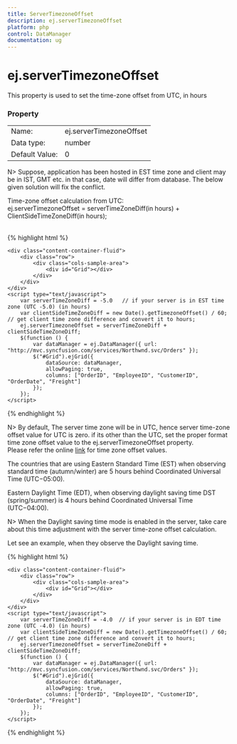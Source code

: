 ```yaml
---
title: ServerTimezoneOffset
description: ej.serverTimezoneOffset
platform: php
control: DataManager
documentation: ug
---
```


# ej.serverTimezoneOffset

This property is used to set the time-zone offset from UTC, in hours

### Property
<table>
    <tr> 
        <td>Name:</td> <td> ej.serverTimezoneOffset</td> 
    </tr>
    <tr>
        <td>Data type:</td> <td> number</td>
    </tr>
    <tr>
        <td>Default Value:</td> <td>  0 </td>
    </tr>
</table>

N> Suppose, application has been hosted in EST time zone and client may be in IST, GMT etc. in that case, date will differ from database. The below given solution will fix the conflict. 


<table>
    <tr>
        Time-zone offset calculation from UTC: <br>
        ej.serverTimezoneOffset = serverTimeZoneDiff(in hours) + ClientSideTimeZoneDiff(in hours); 
    </tr>
</table>

{% highlight html %}

    <div class="content-container-fluid">
        <div class="row">
            <div class="cols-sample-area">
                <div id="Grid"></div>
            </div>
        </div>
    </div>
    <script type="text/javascript">
        var serverTimeZoneDiff = -5.0   // if your server is in EST time zone (UTC -5.0) (in hours)
        var clientSideTimeZoneDiff = new Date().getTimezoneOffset() / 60; // get client time zone difference and convert it to hours;
        ej.serverTimezoneOffset = serverTimeZoneDiff + clientSideTimeZoneDiff;
        $(function () {
            var dataManager = ej.DataManager({ url: "http://mvc.syncfusion.com/services/Northwnd.svc/Orders" });
            $("#Grid").ejGrid({
                dataSource: dataManager,
                allowPaging: true,
                columns: ["OrderID", "EmployeeID", "CustomerID", "OrderDate", "Freight"]
            });
        });
    </script>

{% endhighlight %}

N> By default, The server time zone will be in UTC, hence server time-zone offset value for UTC is zero. if its other than the UTC, set the proper format time zone offset value to the ej.serverTimezoneOffset property. <br>
Please refer the online [link](https://en.wikipedia.org/wiki/Time_zone#List_of_UTC_offsets) for time zone offset values.

The countries that are using Eastern Standard Time (EST) when observing standard time (autumn/winter) are 5 hours behind Coordinated Universal Time (UTC−05:00).

Eastern Daylight Time (EDT), when observing daylight saving time DST (spring/summer) is 4 hours behind Coordinated Universal Time (UTC−04:00).

N> When the Daylight saving time mode is enabled in the server, take care about this time adjustment with the server time-zone offset calculation.

Let see an example, when they observe the Daylight saving time.

{% highlight html %}

    <div class="content-container-fluid">
        <div class="row">
            <div class="cols-sample-area">
                <div id="Grid"></div>
            </div>
        </div>
    </div>
    <script type="text/javascript">
        var serverTimeZoneDiff = -4.0  // if your server is in EDT time zone (UTC -4.0) (in hours)
        var clientSideTimeZoneDiff = new Date().getTimezoneOffset() / 60; // get client time zone difference and convert it to hours;
        ej.serverTimezoneOffset = serverTimeZoneDiff + clientSideTimeZoneDiff;
        $(function () {
            var dataManager = ej.DataManager({ url: "http://mvc.syncfusion.com/services/Northwnd.svc/Orders" });
            $("#Grid").ejGrid({
                dataSource: dataManager,
                allowPaging: true,
                columns: ["OrderID", "EmployeeID", "CustomerID", "OrderDate", "Freight"]
            });
        });
    </script>

{% endhighlight %}
